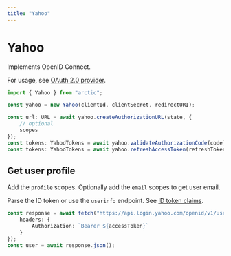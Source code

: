 ```yaml
---
title: "Yahoo"
---
```


# Yahoo

Implements OpenID Connect.

For usage, see [OAuth 2.0 provider](../oauth2.md).

```ts
import { Yahoo } from "arctic";

const yahoo = new Yahoo(clientId, clientSecret, redirectURI);
```

```ts
const url: URL = await yahoo.createAuthorizationURL(state, {
	// optional
	scopes
});
const tokens: YahooTokens = await yahoo.validateAuthorizationCode(code);
const tokens: YahooTokens = await yahoo.refreshAccessToken(refreshToken);
```

## Get user profile

Add the `profile` scopes. Optionally add the `email` scopes to get user email.

Parse the ID token or use the `userinfo` endpoint. See [ID token claims](https://developer.yahoo.com/sign-in-with-yahoo/#get-user-info-api).

```ts
const response = await fetch("https://api.login.yahoo.com/openid/v1/userinfo", {
	headers: {
		Authorization: `Bearer ${accessToken}`
	}
});
const user = await response.json();
```
